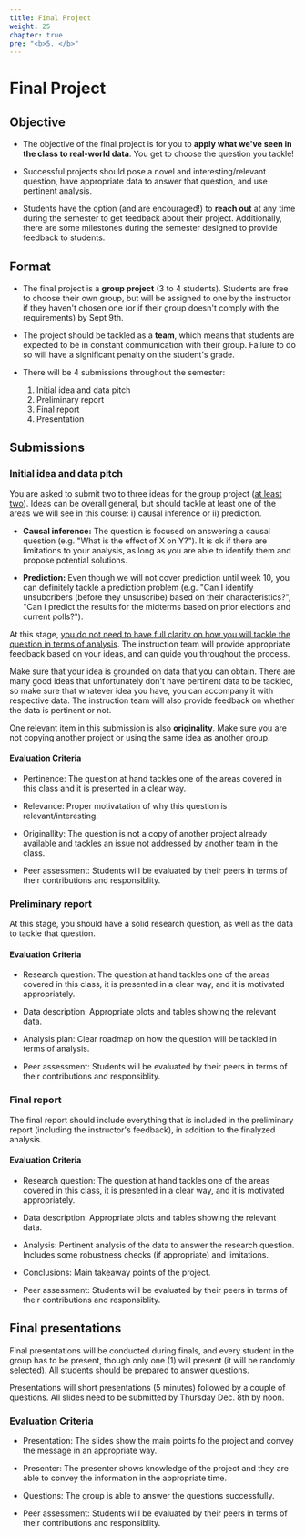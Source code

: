 ```yaml
---
title: Final Project
weight: 25
chapter: true
pre: "<b>5. </b>"
---
```


# Final Project

## Objective

- The objective of the final project is for you to **apply what we've seen in the class to real-world data**. You get to choose the question you tackle!

- Successful projects should pose a novel and interesting/relevant question, have appropriate data to answer that question, and use pertinent analysis.

- Students have the option (and are encouraged!) to **reach out** at any time during the semester to get feedback about their project. Additionally, there are some milestones during the semester designed to provide feedback to students.

## Format

- The final project is a **group project** (3 to 4 students). Students are free to choose their own group, but will be assigned to one by the instructor if they haven't chosen one (or if their group doesn't comply with the requirements) by Sept 9th.

- The project should be tackled as a **team**, which means that students are expected to be in constant communication with their group. Failure to do so will have a significant penalty on the student's grade.

- There will be 4 submissions throughout the semester:

	1. Initial idea and data pitch
	2. Preliminary report
	3. Final report
	4. Presentation

## Submissions

### Initial idea and data pitch

You are asked to submit two to three ideas for the group project (<u>at least two</u>). Ideas can be overall general, but should tackle at least one of the areas we will see in this course: i) causal inference or ii) prediction.

- **Causal inference:** The question is focused on answering a causal question (e.g. "What is the effect of X on Y?"). It is ok if there are limitations to your analysis, as long as you are able to identify them and propose potential solutions.

- **Prediction:** Even though we will not cover prediction until week 10, you can definitely tackle a prediction problem (e.g. "Can I identify unsubcribers (before they unsuscribe) based on their characteristics?", "Can I predict the results for the midterms based on prior elections and current polls?").

At this stage, <u>you do not need to have full clarity on how you will tackle the question in terms of analysis</u>. The instruction team will provide appropriate feedback based on your ideas, and can guide you throughout the process. 

Make sure that your idea is grounded on data that you can obtain. There are many good ideas that unfortunately don't have pertinent data to be tackled, so make sure that whatever idea you have, you can accompany it with respective data. The instruction team will also provide feedback on whether the data is pertinent or not.

One relevant item in this submission is also **originality**. Make sure you are not copying another project or using the same idea as another group. 

#### Evaluation Criteria

- Pertinence: The question at hand tackles one of the areas covered in this class and it is presented in a clear way.

- Relevance: Proper motivatation of why this question is relevant/interesting.

- Originallity: The question is not a copy of another project already available and tackles an issue not addressed by another team in the class.

- Peer assessment: Students will be evaluated by their peers in terms of their contributions and responsiblity.


### Preliminary report

At this stage, you should have a solid research question, as well as the data to tackle that question.

#### Evaluation Criteria

- Research question: The question at hand tackles one of the areas covered in this class, it is presented in a clear way, and it is motivated appropriately.

- Data description: Appropriate plots and tables showing the relevant data.

- Analysis plan: Clear roadmap on how the question will be tackled in terms of analysis.

- Peer assessment: Students will be evaluated by their peers in terms of their contributions and responsiblity.

### Final report

The final report should include everything that is included in the preliminary report (including the instructor's feedback), in addition to the finalyzed analysis.

#### Evaluation Criteria

- Research question: The question at hand tackles one of the areas covered in this class, it is presented in a clear way, and it is motivated appropriately.

- Data description: Appropriate plots and tables showing the relevant data.

- Analysis: Pertinent analysis of the data to answer the research question. Includes some robustness checks (if appropriate) and limitations.

- Conclusions: Main takeaway points of the project.

- Peer assessment: Students will be evaluated by their peers in terms of their contributions and responsiblity.

## Final presentations

Final presentations will be conducted during finals, and every student in the group has to be present, though only one (1) will present (it will be randomly selected). All students should be prepared to answer questions.

Presentations will short presentations (5 minutes) followed by a couple of questions. All slides need to be submitted by Thursday Dec. 8th by noon.

### Evaluation Criteria

- Presentation: The slides show the main points fo the project and convey the message in an appropriate way.

- Presenter: The presenter shows knowledge of the project and they are able to convey the information in the appropriate time.

- Questions: The group is able to answer the questions successfully.

- Peer assessment: Students will be evaluated by their peers in terms of their contributions and responsiblity.
